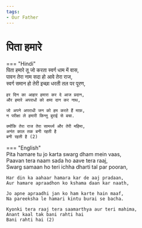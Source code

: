 ```yaml
---
tags:
- Our Father
---
```


# पिता हमारे  

=== "Hindi"  
    पिता हमारे तू जो करता स्वर्ग धाम में वास,  
    पावन तेरा नाम सदा हो आवे तेरा राज,  
    स्वर्ग समान हो तेरी इच्छा धरती तल पर पूरण,  

    हर दिन का आहार हमारा कर दे आज प्रदान,  
    और हमारे अपराधों को क्षमा दान कर नाथ,  

    जो अपने अपराधी जन को हम करते हैं माफ़,  
    न परीक्षा ले हमारी किन्तु बुराई से बचा.  

    क्योंकि तेरा राज तेरा सामर्थ्य और तेरी महिमा,  
    अनंत काल तक बनी रहती है  
    बनी रहती है (2)  

=== "English"  
    Pita hamare tu jo karta swarg dham mein vaas,  
    Paavan tera naam sada ho aave tera raaj,  
    Swarg samaan ho teri ichha dharti tal par pooran,  

    Har din ka aahaar hamara kar de aaj pradaan,  
    Aur hamare apraadhon ko kshama daan kar naath,  

    Jo apne apraadhi jan ko ham karte hain maaf,  
    Na pareeksha le hamari kintu burai se bacha.  

    Kyonki tera raaj tera saamarthya aur teri mahima,  
    Anant kaal tak bani rahti hai  
    Bani rahti hai (2)